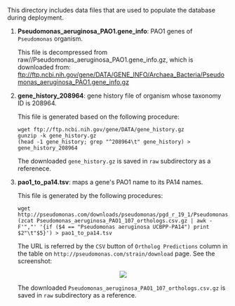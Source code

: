 This directory includes data files that are used to populate the database
during deployment.

1. **Pseudomonas_aeruginosa_PAO1.gene_info**: PAO1 genes of `Pseudomonas` organism.

   This file is decompressed from raw//Pseudomonas_aeruginosa_PAO1.gene_info.gz,
   which is downloaded from:
ftp://ftp.ncbi.nih.gov/gene/DATA/GENE_INFO/Archaea_Bacteria/Pseudomonas_aeruginosa_PAO1.gene_info.gz

2. **gene_history_208964**: gene history file of organism whose taxonomy ID is 208964.

   This file is generated based on the following procedure:
   ```shell
   wget ftp://ftp.ncbi.nih.gov/gene/DATA/gene_history.gz
   gunzip -k gene_history.gz
   (head -1 gene_history; grep "^208964\t" gene_history) > gene_history_208964
   ```

   The downloaded `gene_history.gz` is saved in `raw` subdirectory as a referenece.

3. **pao1_to_pa14.tsv**: maps a gene's PAO1 name to its PA14 names.

   This file is generated by the following procedures:
   ```shell
   wget http://pseudomonas.com/downloads/pseudomonas/pgd_r_19_1/Pseudomonas_aeruginosa_PAO1_107/Pseudomonas_aeruginosa_PAO1_107_orthologs.csv.gz
   (zcat Pseudomonas_aeruginosa_PAO1_107_orthologs.csv.gz | awk -F'","' '{if ($4 == "Pseudomonas aeruginosa UCBPP-PA14") print $2"\t"$5}') > pao1_to_pa14.tsv
   ```
   The URL is referred by the `CSV` button of `Ortholog Predictions` column in the table on
`http://pseudomonas.com/strain/download` page. See the screenshot:
   <div align="center">
       <img src="screenshot_pseudomonas.png"</img>
   </div>

   The downloaded `Pseudomonas_aeruginosa_PAO1_107_orthologs.csv.gz` is saved in `raw`
   subdirectory as a reference.
